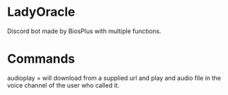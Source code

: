 # LadyOracle
Discord bot made by BiosPlus with multiple functions.



# Commands
audioplay = will download from a supplied url and play and audio file in the voice channel of the user who called it.
